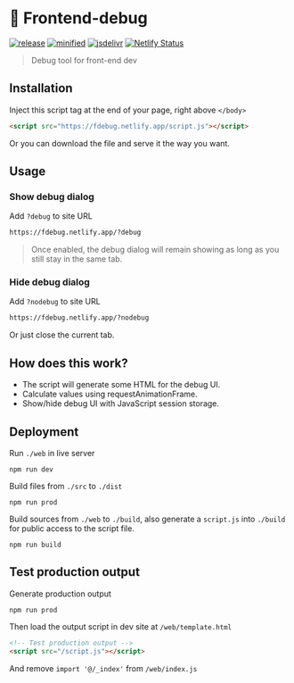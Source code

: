 # 🐛 Frontend-debug

[![release](https://badgen.net/github/release/viivue/frontend-debug/)](https://github.com/viivue/frontend-debug/releases/latest)
[![minified](https://badgen.net/badge/minified/6KB/cyan)](https://www.jsdelivr.com/package/gh/viivue/frontend-debug)
[![jsdelivr](https://data.jsdelivr.com/v1/package/gh/viivue/frontend-debug/badge?style=rounded)](https://www.jsdelivr.com/package/gh/viivue/frontend-debug)
[![Netlify Status](https://api.netlify.com/api/v1/badges/2eb250dd-cab2-4e06-8996-df32cf606042/deploy-status)](https://app.netlify.com/sites/fdebug/deploys)
> Debug tool for front-end dev

## Installation

Inject this script tag at the end of your page, right above `</body>`

```html
<script src="https://fdebug.netlify.app/script.js"></script>
```

Or you can download the file and serve it the way you want.

## Usage

### Show debug dialog

Add `?debug` to site URL

```html
https://fdebug.netlify.app/?debug
```

> Once enabled, the debug dialog will remain showing as long as you still stay in the same tab.

### Hide debug dialog

Add `?nodebug` to site URL

```html
https://fdebug.netlify.app/?nodebug
```

Or just close the current tab.

## How does this work?

- The script will generate some HTML for the debug UI.
- Calculate values using requestAnimationFrame.
- Show/hide debug UI with JavaScript session storage.

## Deployment

Run `./web` in live server

```shell
npm run dev
```

Build files from `./src` to `./dist`

```shell
npm run prod
```

Build sources from `./web` to `./build`, also generate a `script.js` into `./build` for public access to the script file.

```shell
npm run build
```
<!---
Build files from `./src` to `./dist` then publish to `npm`

```shell
npm run publish
```
--->

## Test production output

Generate production output

```shell
npm run prod
```

Then load the output script in dev site at `/web/template.html`

```html
<!-- Test production output -->
<script src="/script.js"></script>
```

And remove `import '@/_index'` from `/web/index.js`